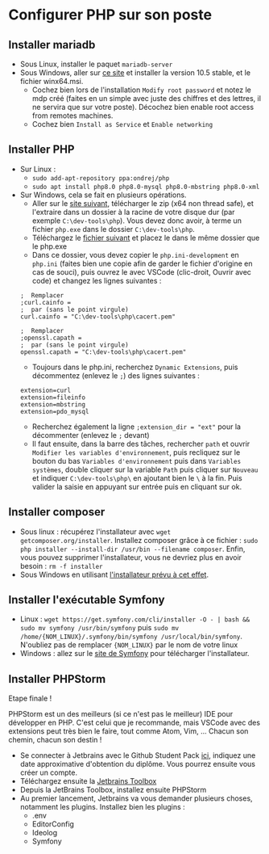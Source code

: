 # Configurer PHP sur son poste

## Installer mariadb

* Sous Linux, installer le paquet `mariadb-server`
* Sous Windows, aller sur [ce site](https://downloads.mariadb.org/) et installer la version 10.5 stable, et le fichier winx64.msi.
    * Cochez bien lors de l'installation `Modify root password` et notez le mdp créé (faites en un simple avec juste des chiffres et des lettres, il ne servira que sur votre poste). Décochez bien enable root access from remotes machines.
    * Cochez bien `Install as Service` et `Enable networking`

## Installer PHP

* Sur Linux :
    * `sudo add-apt-repository ppa:ondrej/php`
    * `sudo apt install php8.0 php8.0-mysql php8.0-mbstring php8.0-xml`
* Sur Windows, cela se fait en plusieurs opérations.
    * Aller sur le [site suivant](https://windows.php.net/download), télécharger le zip (x64 non thread safe), et l'extraire dans un dossier à la racine de votre disque dur (par exemple `C:\dev-tools\php`). Vous devez donc avoir, à terme un fichier `php.exe` dans le dossier `C:\dev-tools\php`.
    * Téléchargez le [fichier suivant](https://curl.haxx.se/ca/cacert.pem) et placez le dans le même dossier que le php.exe
    * Dans ce dossier, vous devez copier le `php.ini-development` en `php.ini` (faites bien une copie afin de garder le fichier d'origine en cas de souci), puis ouvrez le avec VSCode (clic-droit, Ouvrir avec code) et changez les lignes suivantes :
    ```
    ;  Remplacer
    ;curl.cainfo =
    ;  par (sans le point virgule)
    curl.cainfo = "C:\dev-tools\php\cacert.pem"

    ;  Remplacer
    ;openssl.capath =
    ;  par (sans le point virgule)
    openssl.capath = "C:\dev-tools\php\cacert.pem"
    ```
    * Toujours dans le php.ini, recherchez `Dynamic Extensions`, puis décommentez (enlevez le `;`) des lignes suivantes :
    ```
    extension=curl
    extension=fileinfo
    extension=mbstring
    extension=pdo_mysql
    ```
    * Recherchez également la ligne `;extension_dir = "ext"` pour la décommenter (enlevez le `;` devant)
    * Il faut ensuite, dans la barre des tâches, rechercher `path` et ouvrir `Modifier les variables d'environnement`, puis recliquez sur le bouton du bas `Variables d'environnement` puis dans `Variables systèmes`, double cliquer sur la variable `Path` puis cliquer sur `Nouveau` et indiquer `C:\dev-tools\php\` en ajoutant bien le `\` à la fin. Puis valider la saisie en appuyant sur entrée puis en cliquant sur ok.

## Installer composer
* Sous linux : récupérez l'installateur avec `wget getcomposer.org/installer`. Installez composer grâce à ce fichier : `sudo php installer --install-dir /usr/bin --filename composer`. Enfin, vous pouvez supprimer l'installateur, vous ne devriez plus en avoir besoin : `rm -f installer`
* Sous Windows en utilisant [l'installateur prévu à cet effet](https://getcomposer.org/Composer-Setup.exe).

## Installer l'exécutable Symfony
* Linux : `wget https://get.symfony.com/cli/installer -O - | bash && sudo mv symfony /usr/bin/symfony` puis `sudo mv /home/{NOM_LINUX}/.symfony/bin/symfony /usr/local/bin/symfony`. N'oubliez pas de remplacer `{NOM_LINUX}` par le nom de votre linux
* Windows : allez sur le [site de Symfony](https://symfony.com/download) pour télécharger l'installateur.

## Installer PHPStorm

Etape finale !

PHPStorm est un des meilleurs (si ce n'est pas le meilleur) IDE pour développer en PHP. C'est celui que je recommande, mais VSCode avec des extensions peut très bien le faire, tout comme Atom, Vim, ... Chacun son chemin, chacun son destin !

* Se connecter à Jetbrains avec le Github Student Pack [ici](https://www.jetbrains.com/shop/eform/students), indiquez une date approximative d'obtention du diplôme. Vous pourrez ensuite vous créer un compte.
* Téléchargez ensuite la [Jetbrains Toolbox](https://www.jetbrains.com/toolbox-app/)
* Depuis la JetBrains Toolbox, installez ensuite PHPStorm
* Au premier lancement, Jetbrains va vous demander plusieurs choses, notamment les plugins. Installez bien les plugins :
    * .env
    * EditorConfig
    * Ideolog
    * Symfony